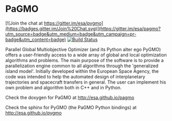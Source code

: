 PaGMO
=====

[![Join the chat at https://gitter.im/esa/pygmo](https://badges.gitter.im/Join%20Chat.svg)](https://gitter.im/esa/pagmo?utm_source=badge&utm_medium=badge&utm_campaign=pr-badge&utm_content=badge) 
[![Build Status](https://travis-ci.org/esa/pagmo.svg?branch=master)](https://travis-ci.org/esa/pagmo)

Parallel Global Multiobjective Optimizer (and its Python alter ego PyGMO) offers a
user-friendly access to a wide array of global and local optimization algorithms and problems.
The main purpose of the software is to provide a parallelization engine common to all algorithms
through the 'generalized island model'. Initially developed within the European Space Agency,
the code was intended to help the automated design of interplanetary trajectories and spacecraft
transfers in general. The user can implement his own problem and algorithm both in C++ and in Python.

Check the doxygen for PaGMO at http://esa.github.io/pagmo

Check the sphinx for PyGMO (the PaGMO Python bindings) at http://esa.github.io/pygmo
